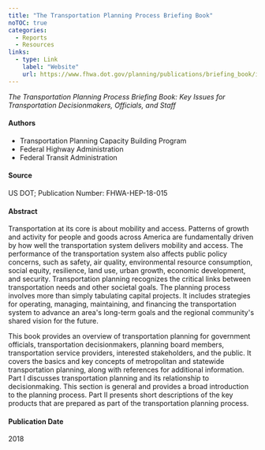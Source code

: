 ```yaml
---
title: "The Transportation Planning Process Briefing Book"
noTOC: true
categories:
  - Reports
  - Resources
links:
  - type: Link
    label: "Website"
    url: https://www.fhwa.dot.gov/planning/publications/briefing_book/index.cfm
---
```


_The Transportation Planning Process Briefing Book: Key Issues for Transportation Decisionmakers, Officials, and Staff_

#### Authors

-   Transportation Planning Capacity Building Program
-   Federal Highway Administration
-   Federal Transit Administration

#### Source

US DOT; Publication Number: FHWA-HEP-18-015

#### Abstract

Transportation at its core is about mobility and access. Patterns of growth and activity for people and goods across America are fundamentally driven by how well the transportation system delivers mobility and access. The performance of the transportation system also affects public policy concerns, such as safety, air quality, environmental resource consumption, social equity, resilience, land use, urban growth, economic development, and security. Transportation planning recognizes the critical links between transportation needs and other societal goals. The planning process involves more than simply tabulating capital projects. It includes strategies for operating, managing, maintaining, and financing the transportation system to advance an area's long-term goals and the regional community's shared vision for the future.

This book provides an overview of transportation planning for government officials, transportation decisionmakers, planning board members, transportation service providers, interested stakeholders, and the public. It covers the basics and key concepts of metropolitan and statewide transportation planning, along with references for additional information. Part I discusses transportation planning and its relationship to decisionmaking. This section is general and provides a broad introduction to the planning process. Part II presents short descriptions of the key products that are prepared as part of the transportation planning process.

#### Publication Date

2018
